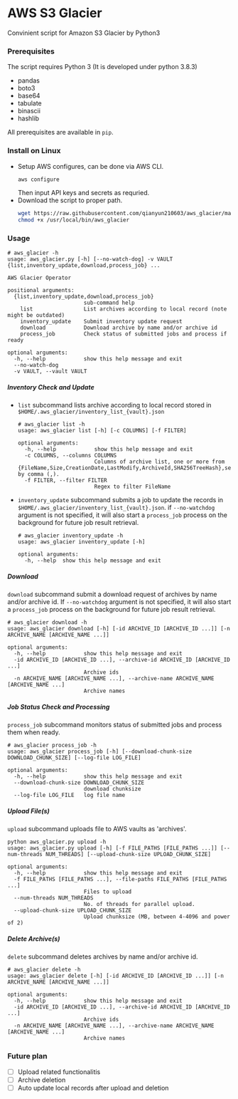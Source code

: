 # AWS S3 Glacier

Convinient script for Amazon S3 Glacier by Python3

### Prerequisites
The script requires Python 3 (It is developed under python 3.8.3)
- pandas
- boto3
- base64
- tabulate
- binascii
- hashlib

All prerequisites are available in `pip`.

### Install on Linux
* Setup AWS configures, can be done via AWS CLI.
    ```bash
    aws configure
    ```
    Then input API keys and secrets as requried.
* Download the script to proper path.
    ```bash
    wget https://raw.githubusercontent.com/qianyun210603/aws_glacier/master/aws_glacier.py -O /usr/local/bin/aws_glacier
    chmod +x /usr/local/bin/aws_glacier
    ```

### Usage
```commandline
# aws_glacier -h
usage: aws_glacier.py [-h] [--no-watch-dog] -v VAULT {list,inventory_update,download,process_job} ...

AWS Glacier Operator

positional arguments:
  {list,inventory_update,download,process_job}
                        sub-command help
    list                List archives according to local record (note might be outdated)
    inventory_update    Submit inventory update request
    download            Download archive by name and/or archive id
    process_job         Check status of submitted jobs and process if ready

optional arguments:
  -h, --help            show this help message and exit
  --no-watch-dog
  -v VAULT, --vault VAULT
```

##### Inventory Check and Update
- `list` subcommand lists archive according to local record stored in `$HOME/.aws_glacier/inventory_list_{vault}.json`
  ```commandline
  # aws_glacier list -h
  usage: aws_glacier list [-h] [-c COLUMNS] [-f FILTER]
  
  optional arguments:
    -h, --help            show this help message and exit
    -c COLUMNS, --columns COLUMNS
                          Columns of archive list, one or more from {FileName,Size,CreationDate,LastModify,ArchiveId,SHA256TreeHash},sepearted by comma (,).
    -f FILTER, --filter FILTER
                          Regex to filter FileName
  ```
- `inventory_update` subcommand submits a job to update the records in `$HOME/.aws_glacier/inventory_list_{vault}.json`.
  if `--no-watchdog` argument is not specified, it will also start a `process_job` process on the background for future job result retrieval.
  ```commandline
  # aws_glacier inventory_update -h
  usage: aws_glacier inventory_update [-h]
  
  optional arguments:
    -h, --help  show this help message and exit
  ```

##### Download
`download` subcommand submit a download request of archives by name and/or archive id. 
If `--no-watchdog` argument is not specified, it will also start a `process_job` process on the background for future job result retrieval.
```commandline
# aws_glacier download -h
usage: aws_glacier download [-h] [-id ARCHIVE_ID [ARCHIVE_ID ...]] [-n ARCHIVE_NAME [ARCHIVE_NAME ...]]

optional arguments:
  -h, --help            show this help message and exit
  -id ARCHIVE_ID [ARCHIVE_ID ...], --archive-id ARCHIVE_ID [ARCHIVE_ID ...]
                        Archive ids
  -n ARCHIVE_NAME [ARCHIVE_NAME ...], --archive-name ARCHIVE_NAME [ARCHIVE_NAME ...]
                        Archive names
```

##### Job Status Check and Processing
`process_job` subcommand monitors status of submitted jobs and process them when ready.
```commandline
# aws_glacier process_job -h
usage: aws_glacier process_job [-h] [--download-chunk-size DOWNLOAD_CHUNK_SIZE] [--log-file LOG_FILE]

optional arguments:
  -h, --help            show this help message and exit
  --download-chunk-size DOWNLOAD_CHUNK_SIZE
                        download chunksize
  --log-file LOG_FILE   log file name
```

##### Upload File(s)
`upload` subcommand uploads file to AWS vaults as 'archives'.
```commandline
python aws_glacier.py upload -h
usage: aws_glacier.py upload [-h] [-f FILE_PATHS [FILE_PATHS ...]] [--num-threads NUM_THREADS] [--upload-chunk-size UPLOAD_CHUNK_SIZE]

optional arguments:
  -h, --help            show this help message and exit
  -f FILE_PATHS [FILE_PATHS ...], --file-paths FILE_PATHS [FILE_PATHS ...]
                        Files to upload
  --num-threads NUM_THREADS
                        No. of threads for parallel upload.
  --upload-chunk-size UPLOAD_CHUNK_SIZE
                        Upload chunksize (MB, between 4-4096 and power of 2)
```


##### Delete Archive(s)
`delete` subcommand deletes archives by name and/or archive id. 
```commandline
# aws_glacier delete -h
usage: aws_glacier delete [-h] [-id ARCHIVE_ID [ARCHIVE_ID ...]] [-n ARCHIVE_NAME [ARCHIVE_NAME ...]]

optional arguments:
  -h, --help            show this help message and exit
  -id ARCHIVE_ID [ARCHIVE_ID ...], --archive-id ARCHIVE_ID [ARCHIVE_ID ...]
                        Archive ids
  -n ARCHIVE_NAME [ARCHIVE_NAME ...], --archive-name ARCHIVE_NAME [ARCHIVE_NAME ...]
                        Archive names
```

### Future plan
- [ ] Upload related functionalitis
- [ ] Archive deletion
- [ ] Auto update local records after upload and deletion